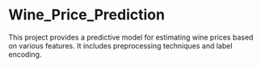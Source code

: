 # Wine_Price_Prediction
This project provides a predictive model for estimating wine prices based on various features. It includes preprocessing techniques and label encoding.
